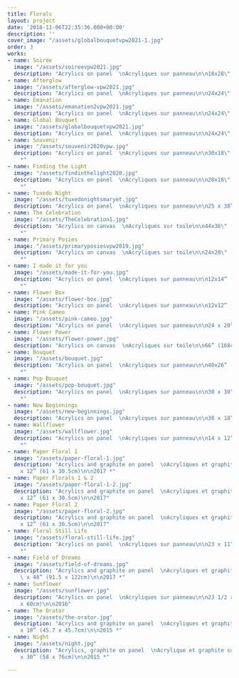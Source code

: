 ```yaml
---
title: Florals
layout: project
date: '2018-11-06T22:35:36.000+00:00'
description: ''
cover_image: "/assets/globalbouquetvpw2021-1.jpg"
order: 3
works:
- name: Soirée
  image: "/assets/soireevpw2021.jpg"
  description: "Acrylics on panel  \nAcryliques sur panneau\n\n18x28\" (46x71cm)\n\n2021*"
- name: Afterglow
  image: "/assets/afterglow-vpw2021.jpg"
  description: "Acrylics on panel  \nAcryliques sur panneau\n\n24x24\" (61x61cm)\n\n2021"
- name: Emanation
  image: "/assets/emanation2vpw2021.jpg"
  description: "Acrylics on panel  \nAcryliques sur panneau\n\n24x24\" (61x61cm)\n\n2021*"
- name: Global Bouquet
  image: "/assets/globalbouquetvpw2021.jpg"
  description: "Acrylics on panel  \nAcryliques sur panneau\n\n24x24\" (61x61cm)\n\n2021*"
- name: Souvenir
  image: "/assets/souvenir2020vpw.jpg"
  description: "Acrylics on panel  \nAcryliques sur panneau\n\n30x18\" (76x45cm)\n\n2020
    *"
- name: Finding the Light
  image: "/assets/findinthelight2020.jpg"
  description: "Acrylics on panel  \nAcryliques sur panneau\n\n28x18\" (71x45cm)\n\n2020
    *"
- name: Tuxedo Night
  image: "/assets/tuxedonightsmaryet.jpg"
  description: "Acrylics on panel  \nAcryliques sur panneau\n\n25 x 38” (63.5 x 96.5cm)\n\n2019"
- name: The Celebration
  image: "/assets/TheCelebration1.jpg"
  description: "Acrylics on canvas  \nAcryliques sur toile\n\n44x36\" (112x91cm)\n\n2019
    *"
- name: Primary Posies
  image: "/assets/primaryposiesvpw2019.jpg"
  description: "Acrylics on canvas  \nAcryliques sur toile\n\n24x20\" (61x51cm)\n\n2019
    *"
- name: I made it for you
  image: "/assets/made-it-for-you.jpg"
  description: "Acrylics on panel  \nAcryliques sur panneau\n\n12x14” (30.5x35.5cm)\n\n2019
    *"
- name: Flower Box
  image: "/assets/flower-box.jpg"
  description: "Acrylics on panel  \nAcryliques sur panneau\n\n12x12” (30.5x30.5cm)\n\n2019"
- name: Pink Cameo
  image: "/assets/pink-cameo.jpg"
  description: "Acrylics on panel  \nAcryliques sur panneau\n\n24 x 20” (61 x 51cm)\n\n2019"
- name: Flower Power
  image: "/assets/flower-power.jpg"
  description: "Acrylics on canvas  \nAcryliques sur toile\n\n66” (168cm)\n\n2018"
- name: Bouquet
  image: "/assets/bouquet.jpg"
  description: "Acrylics on panel  \nAcryliques sur panneau\n\n40x26” (102x66cm)\n\n2018
    *"
- name: Pop Bouquet
  image: "/assets/pop-bouquet.jpg"
  description: "Acrylics on panel  \nAcryliques sur panneau\n\n30 x 30” (76 x76cm)\n\n2018
    *"
- name: New Beginnings
  image: "/assets/new-beginnings.jpg"
  description: "Acrylics on panel  \nAcryliques sur panneau\n\n30 x 18” (76 x 46cm)\n\n2018"
- name: Wallflower
  image: "/assets/wallflower.jpg"
  description: "Acrylics on panel  \nAcryliques sur panneau\n\n14 x 12” ( 36 x 30.5cm)\n\n2018
    *"
- name: Paper Floral 1
  image: "/assets/paper-floral-1.jpg"
  description: "Acrylics and graphite on panel  \nAcryliques et graphite sur panneau\n\n24
    x 12” (61 x 30.5cm)\n\n2017 *"
- name: Paper Florals 1 & 2
  image: "/assets/paper-floral-1-2.jpg"
  description: "Acrylics and graphite on panel  \nAcryliques et graphite sur panneau\n\n24
    x 12” (61 x 30.5cm)\n\n2017"
- name: Paper Floral 2
  image: "/assets/paper-floral-2.jpg"
  description: "Acrylics and graphite on panel  \nAcryliques et graphite sur panneau\n\n24
    x 12” (61 x 30.5cm)\n\n2017"
- name: Floral Still Life
  image: "/assets/floral-still-life.jpg"
  description: "Acrylics on panel  \nAcryliques sur panneau\n\n23 x 11” (58.5 x 28cm)\n\n2016
    *"
- name: Field of Dreams
  image: "/assets/field-of-dreams.jpg"
  description: "Acrylics and graphite on panel  \nAcryliques et graphite sur panneau\n\n36
    \ x 48” (91.5 x 122cm)\n\n2017 *"
- name: Sunflower
  image: "/assets/sunflower.jpg"
  description: "Acrylics on panel  \nAcryliques sur panneau\n\n23 1/2 x 23 1/2” (60
    x 60cm)\n\n2016"
- name: The Orator
  image: "/assets/the-orator.jpg"
  description: "Acrylics and graphite on panel  \nAcryliques et graphite sur panneau\n\n18
    x 18” (45.7 x 45.7cm)\n\n2015 *"
- name: Night
  image: "/assets/night.jpg"
  description: "Acrylics, graphite on panel  \nAcrylique et graphite sur panneau\n\n24
    x 30” (58 x 76cm)\n\n2015 *"

---
```


